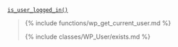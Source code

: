 <p><code><a href="https://developer.wordpress.org/reference/functions/is_user_logged_in/">is_user_logged_in()</a></code></p>

<blockquote>

{% include functions/wp_get_current_user.md %}

{% include classes/WP_User/exists.md %}

</blockquote>
